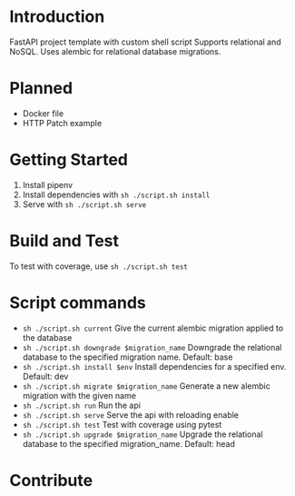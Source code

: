 # Introduction 
FastAPI project template with custom shell script
Supports relational and NoSQL.
Uses alembic for relational database migrations.

# Planned
- Docker file
- HTTP Patch example

# Getting Started
1.	Install pipenv
2.	Install dependencies with ``sh ./script.sh install``
3.	Serve with ``sh ./script.sh serve``

# Build and Test
To test with coverage, use ``sh ./script.sh test``

# Script commands
- ``sh ./script.sh current`` Give the current alembic migration applied to the database
- ``sh ./script.sh downgrade $migration_name`` Downgrade the relational database to the specified migration name. Default: base
- ``sh ./script.sh install $env`` Install dependencies for a specified env. Default: dev
- ``sh ./script.sh migrate $migration_name`` Generate a new alembic migration with the given name 
- ``sh ./script.sh run`` Run the api
- ``sh ./script.sh serve`` Serve the api with reloading enable 
- ``sh ./script.sh test`` Test with coverage using pytest
- ``sh ./script.sh upgrade $migration_name`` Upgrade the relational database to the specified migration_name. Default: head


# Contribute
